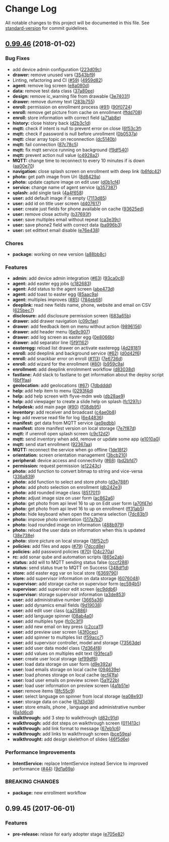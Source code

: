 # Change Log

All notable changes to this project will be documented in this file. See [standard-version](https://github.com/conventional-changelog/standard-version) for commit guidelines.

<a name="0.99.46"></a>
## [0.99.46](https://github.com/flyve-mdm/flyve-mdm-android/compare/0.99.45...0.99.46) (2018-01-02)

### Bug Fixes

* add device admin configuration ([223d09c](https://github.com/flyve-mdm/flyve-mdm-android-agent/commit/223d09c))
* **drawer:** remove unused vars ([3543bf9](https://github.com/flyve-mdm/flyve-mdm-android-agent/commit/3543bf9))
* Linting, refactoring and CI ([#59](https://github.com/flyve-mdm/flyve-mdm-android-agent/issues/59)) ([4959d82](https://github.com/flyve-mdm/flyve-mdm-android-agent/commit/4959d82))
* **agent:** remove log screen ([e8a080d](https://github.com/flyve-mdm/flyve-mdm-android-agent/commit/e8a080d))
* **data:** remove test data class ([37a80ee](https://github.com/flyve-mdm/flyve-mdm-android-agent/commit/37a80ee))
* **design:** remove ic_warning file from drawable ([3e74031](https://github.com/flyve-mdm/flyve-mdm-android-agent/commit/3e74031))
* **drawer:** remove dummy text ([283b755](https://github.com/flyve-mdm/flyve-mdm-android-agent/commit/283b755))
* **enroll:** permission on enrollment process ([#91](https://github.com/flyve-mdm/flyve-mdm-android-agent/issues/91)) ([90f0724](https://github.com/flyve-mdm/flyve-mdm-android-agent/commit/90f0724))
* **enroll:** remove get picture from cache on enrollment ([ffdd708](https://github.com/flyve-mdm/flyve-mdm-android-agent/commit/ffdd708))
* **enroll:** store information with correct field ([a71ab8e](https://github.com/flyve-mdm/flyve-mdm-android-agent/commit/a71ab8e))
* **history:** close history back ([d2b3c1d](https://github.com/flyve-mdm/flyve-mdm-android-agent/commit/d2b3c1d))
* **mqtt:** check if intent is null to prevent error on close ([6f53c3f](https://github.com/flyve-mdm/flyve-mdm-android-agent/commit/6f53c3f))
* **mqtt:** check if password is null before unrollment ([0b0537a](https://github.com/flyve-mdm/flyve-mdm-android-agent/commit/0b0537a))
* **mqtt:** clear array topic on reconnection ([dc5140b](https://github.com/flyve-mdm/flyve-mdm-android-agent/commit/dc5140b))
* **mqtt:** fail connection ([87c78c5](https://github.com/flyve-mdm/flyve-mdm-android-agent/commit/87c78c5))
* **mqtt:** fix mqtt service running on background ([f9df540](https://github.com/flyve-mdm/flyve-mdm-android-agent/commit/f9df540))
* **mqtt:** prevent action null value ([c4928a2](https://github.com/flyve-mdm/flyve-mdm-android-agent/commit/c4928a2))
* **MQTT:** change time to reconnect to every 10 minutes if is down ([aa00e70](https://github.com/flyve-mdm/flyve-mdm-android-agent/commit/aa00e70))
* **navigation:** close splash screen on enrollment with deep link ([b6fdc42](https://github.com/flyve-mdm/flyve-mdm-android-agent/commit/b6fdc42))
* **photo:** get path image from Uri ([8d8429a](https://github.com/flyve-mdm/flyve-mdm-android-agent/commit/8d8429a))
* **photo:** update capture image on edit user ([d0b1cf4](https://github.com/flyve-mdm/flyve-mdm-android-agent/commit/d0b1cf4))
* **service:** change name of agent service ([a357387](https://github.com/flyve-mdm/flyve-mdm-android-agent/commit/a357387))
* **splash:** add single task ([4a4f658](https://github.com/flyve-mdm/flyve-mdm-android-agent/commit/4a4f658))
* **user:** add default image if is empty ([7113d85](https://github.com/flyve-mdm/flyve-mdm-android-agent/commit/7113d85))
* **user:** add id on title user screen ([d407617](https://github.com/flyve-mdm/flyve-mdm-android-agent/commit/d407617))
* **user:** create just fields for phone available on cache ([93625ed](https://github.com/flyve-mdm/flyve-mdm-android-agent/commit/93625ed))
* **user:** remove close activity ([b37693f](https://github.com/flyve-mdm/flyve-mdm-android-agent/commit/b37693f))
* **user:** save multiples email without repeat ([ca3e39c](https://github.com/flyve-mdm/flyve-mdm-android-agent/commit/ca3e39c))
* **user:** save phone2 field with correct data ([ba996b3](https://github.com/flyve-mdm/flyve-mdm-android-agent/commit/ba996b3))
* **user:** set edittext email disable ([e76e438](https://github.com/flyve-mdm/flyve-mdm-android-agent/commit/e76e438))


### Chores

* **package:** working on new version ([a88bb8c](https://github.com/flyve-mdm/flyve-mdm-android-agent/commit/a88bb8c))


### Features

* **admin:** add device admin integration ([#63](https://github.com/flyve-mdm/flyve-mdm-android-agent/issues/63)) ([93ca0c8](https://github.com/flyve-mdm/flyve-mdm-android-agent/commit/93ca0c8))
* **agent:** add easter egg jobs ([c182683](https://github.com/flyve-mdm/flyve-mdm-android-agent/commit/c182683))
* **agent:** Add status to the agent screen ([abe473d](https://github.com/flyve-mdm/flyve-mdm-android-agent/commit/abe473d))
* **agent:** add toast to easter egg ([85aac9a](https://github.com/flyve-mdm/flyve-mdm-android-agent/commit/85aac9a))
* **agent:** multiples improves  ([#85](https://github.com/flyve-mdm/flyve-mdm-android-agent/issues/85)) ([784eb68](https://github.com/flyve-mdm/flyve-mdm-android-agent/commit/784eb68))
* **deeplink:** read new fields name, phone, website and email on CSV ([625bec7](https://github.com/flyve-mdm/flyve-mdm-android-agent/commit/625bec7))
* **disclosure:** add disclosure permission screen ([683a65b](https://github.com/flyve-mdm/flyve-mdm-android-agent/commit/683a65b))
* **drawer:** add drawer navigation ([c09cfae](https://github.com/flyve-mdm/flyve-mdm-android-agent/commit/c09cfae))
* **drawer:** add feedback item on menu without action ([9896156](https://github.com/flyve-mdm/flyve-mdm-android-agent/commit/9896156))
* **drawer:** add header menu ([6e9c907](https://github.com/flyve-mdm/flyve-mdm-android-agent/commit/6e9c907))
* **drawer:** add log screen as easter egg ([0e8066b](https://github.com/flyve-mdm/flyve-mdm-android-agent/commit/0e8066b))
* **drawer:** add separator line ([5f91162](https://github.com/flyve-mdm/flyve-mdm-android-agent/commit/5f91162))
* **easteregg:** reload list drawer on activate easteregg ([4d28181](https://github.com/flyve-mdm/flyve-mdm-android-agent/commit/4d28181))
* **enroll:** add deeplink and background service ([#62](https://github.com/flyve-mdm/flyve-mdm-android-agent/issues/62)) ([d0d42f6](https://github.com/flyve-mdm/flyve-mdm-android-agent/commit/d0d42f6))
* **enroll:** add snackbar error on enroll ([#113](https://github.com/flyve-mdm/flyve-mdm-android-agent/issues/113)) ([7e6736d](https://github.com/flyve-mdm/flyve-mdm-android-agent/commit/7e6736d))
* **enroll:** add wizard for the enrollment ([#80](https://github.com/flyve-mdm/flyve-mdm-android-agent/issues/80)) ([b959c9a](https://github.com/flyve-mdm/flyve-mdm-android-agent/commit/b959c9a))
* **enrollment:** add deeplink enrolmment workflow ([d83038d](https://github.com/flyve-mdm/flyve-mdm-android-agent/commit/d83038d))
* **fastlane:** Add slack to fastlane to get information about the deploy script ([6bf1faa](https://github.com/flyve-mdm/flyve-mdm-android-agent/commit/6bf1faa))
* **geolocation:** add geolocations ([#67](https://github.com/flyve-mdm/flyve-mdm-android-agent/issues/67)) ([7dbdddd](https://github.com/flyve-mdm/flyve-mdm-android-agent/commit/7dbdddd))
* **help:** add help item to menu ([0293f4d](https://github.com/flyve-mdm/flyve-mdm-android-agent/commit/0293f4d))
* **help:** add help screen with flyve-mdm web ([db28ae9](https://github.com/flyve-mdm/flyve-mdm-android-agent/commit/db28ae9))
* **help:** add viewpager to create a slide help on splash ([fc1297c](https://github.com/flyve-mdm/flyve-mdm-android-agent/commit/fc1297c))
* **helpdesk:** add main page ([#90](https://github.com/flyve-mdm/flyve-mdm-android-agent/issues/90)) ([f08db95](https://github.com/flyve-mdm/flyve-mdm-android-agent/commit/f08db95))
* **inventory:** add receiver and broadcast ([c4ae0b8](https://github.com/flyve-mdm/flyve-mdm-android-agent/commit/c4ae0b8))
* **log:** add reverse read file for log ([6e44836](https://github.com/flyve-mdm/flyve-mdm-android-agent/commit/6e44836))
* **manifest:** get data from MQTT service ([ae9edbb](https://github.com/flyve-mdm/flyve-mdm-android-agent/commit/ae9edbb))
* **manifest:** store manifest version on local storage ([7e7f87d](https://github.com/flyve-mdm/flyve-mdm-android-agent/commit/7e7f87d))
* **mqtt:** if unenroll open splash screen ([c9c12d2](https://github.com/flyve-mdm/flyve-mdm-android-agent/commit/c9c12d2))
* **mqtt:** send inventory when add, remove or update some app ([e1010a0](https://github.com/flyve-mdm/flyve-mdm-android-agent/commit/e1010a0))
* **mqtt:** send start enrollment ([92367aa](https://github.com/flyve-mdm/flyve-mdm-android-agent/commit/92367aa))
* **MQTT:** reconnect the service when go offline ([1de18f2](https://github.com/flyve-mdm/flyve-mdm-android-agent/commit/1de18f2))
* **orientation:** screen orientation management ([3bcb210](https://github.com/flyve-mdm/flyve-mdm-android-agent/commit/3bcb210))
* **peripheral:** device access and connectivity ([#68](https://github.com/flyve-mdm/flyve-mdm-android-agent/issues/68)) ([bd2bfd7](https://github.com/flyve-mdm/flyve-mdm-android-agent/commit/bd2bfd7))
* **permission:** request permission ([e12243c](https://github.com/flyve-mdm/flyve-mdm-android-agent/commit/e12243c))
* **photo:** add function to convert bitmap to string and vice-versa ([336a839](https://github.com/flyve-mdm/flyve-mdm-android-agent/commit/336a839))
* **photo:** add function to select and store photo ([d3e788f](https://github.com/flyve-mdm/flyve-mdm-android-agent/commit/d3e788f))
* **photo:** add photo selection on enrollment ([db242e3](https://github.com/flyve-mdm/flyve-mdm-android-agent/commit/db242e3))
* **photo:** add rounded image class ([8517011](https://github.com/flyve-mdm/flyve-mdm-android-agent/commit/8517011))
* **photo:** adjust image size on user form ([ac862a6](https://github.com/flyve-mdm/flyve-mdm-android-agent/commit/ac862a6))
* **photo:** get photo from api level 16 to up on Edit user form ([a70f47e](https://github.com/flyve-mdm/flyve-mdm-android-agent/commit/a70f47e))
* **photo:** get photo from api level 16 to up on enrollment ([ff31ab5](https://github.com/flyve-mdm/flyve-mdm-android-agent/commit/ff31ab5))
* **photo:** hide keyboard when open the camera selection ([7dc83b1](https://github.com/flyve-mdm/flyve-mdm-android-agent/commit/7dc83b1))
* **photo:** improve photo orientation ([517a7b2](https://github.com/flyve-mdm/flyve-mdm-android-agent/commit/517a7b2))
* **photo:** load rounded image on information ([488b979](https://github.com/flyve-mdm/flyve-mdm-android-agent/commit/488b979))
* **photo:** reload the user data on information when this is updated ([38e738e](https://github.com/flyve-mdm/flyve-mdm-android-agent/commit/38e738e))
* **photo:** store picture on local storage ([18f52cf](https://github.com/flyve-mdm/flyve-mdm-android-agent/commit/18f52cf))
* **policies:** add files and apps ([#79](https://github.com/flyve-mdm/flyve-mdm-android-agent/issues/79)) ([7dccd8e](https://github.com/flyve-mdm/flyve-mdm-android-agent/commit/7dccd8e))
* **policies:** add password policies ([#70](https://github.com/flyve-mdm/flyve-mdm-android-agent/issues/70)) ([04c270a](https://github.com/flyve-mdm/flyve-mdm-android-agent/commit/04c270a))
* **rc:** add sonar qube and automation scripts ([865e2ab](https://github.com/flyve-mdm/flyve-mdm-android-agent/commit/865e2ab))
* **status:** add will to MQTT sending status false ([cccf288](https://github.com/flyve-mdm/flyve-mdm-android-agent/commit/cccf288))
* **status:** send status true to MQTT on Success ([348df1d](https://github.com/flyve-mdm/flyve-mdm-android-agent/commit/348df1d))
* **store:** add easter egg var on local store ([6369790](https://github.com/flyve-mdm/flyve-mdm-android-agent/commit/6369790))
* **store:** add supervisor information on data storage ([6076048](https://github.com/flyve-mdm/flyve-mdm-android-agent/commit/6076048))
* **supervisor:** add storage cache on supervisor form ([ec594b5](https://github.com/flyve-mdm/flyve-mdm-android-agent/commit/ec594b5))
* **supervisor:** add supervisor edit screen ([ec9ddb6](https://github.com/flyve-mdm/flyve-mdm-android-agent/commit/ec9ddb6))
* **supervisor:** storage supervisor information ([a3de853](https://github.com/flyve-mdm/flyve-mdm-android-agent/commit/a3de853))
* **user:** add administrative number ([3665a36](https://github.com/flyve-mdm/flyve-mdm-android-agent/commit/3665a36))
* **user:** add dynamics email fields ([9d19038](https://github.com/flyve-mdm/flyve-mdm-android-agent/commit/9d19038))
* **user:** add edit user class ([ca25886](https://github.com/flyve-mdm/flyve-mdm-android-agent/commit/ca25886))
* **user:** add language spinner ([08ab4a0](https://github.com/flyve-mdm/flyve-mdm-android-agent/commit/08ab4a0))
* **user:** add multiples type ([fc0c3f1](https://github.com/flyve-mdm/flyve-mdm-android-agent/commit/fc0c3f1))
* **user:** add new email on key press ([c2cca11](https://github.com/flyve-mdm/flyve-mdm-android-agent/commit/c2cca11))
* **user:** add preview user screen ([43f0cec](https://github.com/flyve-mdm/flyve-mdm-android-agent/commit/43f0cec))
* **user:** add spinner to multiples list ([f59acc7](https://github.com/flyve-mdm/flyve-mdm-android-agent/commit/f59acc7))
* **user:** add supervisor controller, model and storage ([73563de](https://github.com/flyve-mdm/flyve-mdm-android-agent/commit/73563de))
* **user:** add user data model class ([7d364f8](https://github.com/flyve-mdm/flyve-mdm-android-agent/commit/7d364f8))
* **user:** add values on multiples edit text ([93feca1](https://github.com/flyve-mdm/flyve-mdm-android-agent/commit/93feca1))
* **user:** create user local storage ([ef99df6](https://github.com/flyve-mdm/flyve-mdm-android-agent/commit/ef99df6))
* **user:** load data storage on user form ([d9e392a](https://github.com/flyve-mdm/flyve-mdm-android-agent/commit/d9e392a))
* **user:** load emails storage on local cache ([094639e](https://github.com/flyve-mdm/flyve-mdm-android-agent/commit/094639e))
* **user:** load phones storage on local cache ([ecf41fa](https://github.com/flyve-mdm/flyve-mdm-android-agent/commit/ecf41fa))
* **user:** load user emails on preview screen ([5a1f22b](https://github.com/flyve-mdm/flyve-mdm-android-agent/commit/5a1f22b))
* **user:** load user information on preview screen ([4a1b51e](https://github.com/flyve-mdm/flyve-mdm-android-agent/commit/4a1b51e))
* **user:** remove items ([8fc55c9](https://github.com/flyve-mdm/flyve-mdm-android-agent/commit/8fc55c9))
* **user:** select language on spinner from local storage ([ea08e93](https://github.com/flyve-mdm/flyve-mdm-android-agent/commit/ea08e93))
* **user:** storage data on cache ([67d3d38](https://github.com/flyve-mdm/flyve-mdm-android-agent/commit/67d3d38))
* **user:** store emails, phone , language and administrative number ([6a1d6cd](https://github.com/flyve-mdm/flyve-mdm-android-agent/commit/6a1d6cd))
* **walkthrough:** add 3 step to walkthrough ([d82c91d](https://github.com/flyve-mdm/flyve-mdm-android-agent/commit/d82c91d))
* **walkthrough:** add dot steps on walkthrough screen ([011413c](https://github.com/flyve-mdm/flyve-mdm-android-agent/commit/011413c))
* **walkthrough:** add link format to message ([67eb1c6](https://github.com/flyve-mdm/flyve-mdm-android-agent/commit/67eb1c6))
* **walkthrough:** add links to walkthrough screen ([bce59ea](https://github.com/flyve-mdm/flyve-mdm-android-agent/commit/bce59ea))
* **walkthrought:** add design skelethon of slides ([46f5d6e](https://github.com/flyve-mdm/flyve-mdm-android-agent/commit/46f5d6e))


### Performance Improvements

* **IntentService:** replace IntentService instead Service to improved performance ([#44](https://github.com/flyve-mdm/flyve-mdm-android-agent/issues/44)) ([9d1a69a](https://github.com/flyve-mdm/flyve-mdm-android-agent/commit/9d1a69a))


### BREAKING CHANGES

* **package:** new enrollment workflow

<a name="0.99.45"></a>
## 0.99.45 (2017-06-01)


### Features

* **pre-release:** relase for early adopter stage ([e705e82](https://github.com/flyve-mdm/flyve-mdm-android/commit/e705e82))
